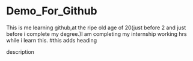 # Demo_For_Github
This is me learning github,at the ripe old age of 20(just before 2 and just before i complete my degree.)I am completing my internship working hrs while i learn this.
#this adds heading 

description

